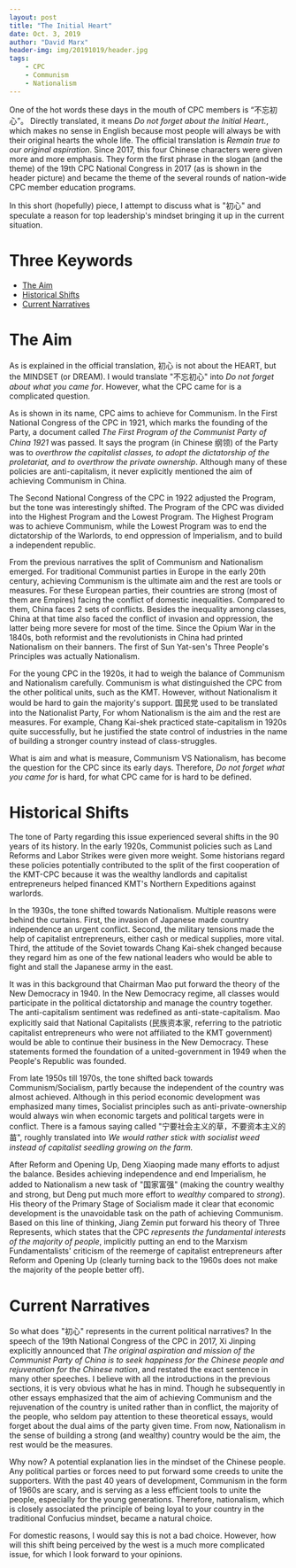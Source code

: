 ```yaml
---
layout: post
title: "The Initial Heart"
date: Oct. 3, 2019
author: "David Marx"
header-img: img/20191019/header.jpg
tags:
    - CPC
    - Communism
    - Nationalism
---
```


One of the hot words these days in the mouth of CPC members is “不忘初心”。 Directly translated, it means *Do not forget about the Initial Heart.*, which makes no sense in English because most people will always be with their original hearts the whole life. The official translation is *Remain true to our original aspiration*. Since 2017, this four Chinese characters were given more and more emphasis. They form the first phrase in the slogan (and the theme) of the 19th CPC National Congress in 2017 (as is shown in the header picture) and became the theme of the several rounds of nation-wide CPC member education programs.

In this short (hopefully) piece, I attempt to discuss what is "初心" and speculate a reason for top leadership's mindset bringing it up in the current situation.

# Three Keywords

- [The Aim](#the-aim)
- [Historical Shifts](#historical-shifts)
- [Current Narratives](#current-narratives)


# The Aim

As is explained in the official translation, 初心 is not about the HEART, but the MINDSET (or DREAM). I would translate "不忘初心" into *Do not forget about what you came for*. However, what the CPC came for is a complicated question.

As is shown in its name, CPC aims to achieve for Communism. In the First National Congress of the CPC in 1921, which marks the founding of the Party, a document called *The First Program of the Communist Party of China 1921* was passed. It says the program (in Chinese 纲领) of the Party was to *overthrow the capitalist classes, to adopt the dictatorship of the proletariat, and to overthrow the private ownership*. Although many of these policies are anti-capitalism, it never explicitly mentioned the aim of achieving Communism in China.

The Second National Congress of the CPC in 1922 adjusted the Program, but the tone was interestingly shifted. The Program of the CPC was divided into the Highest Program and the Lowest Program. The Highest Program was to achieve Communism, while the Lowest Program was to end the dictatorship of the Warlords, to end oppression of Imperialism, and to build a independent republic.

From the previous narratives the split of Communism and Nationalism emerged. For traditional Communist parties in Europe in the early 20th century, achieving Communism is the ultimate aim and the rest are tools or measures. For these European parties, their countries are strong (most of them are Empires) facing the conflict of domestic inequalities. Compared to them, China faces 2 sets of conflicts. Besides the inequality among classes, China at that time also faced the conflict of invasion and oppression, the latter being more severe for most of the time. Since the Opium War in the 1840s, both reformist and the revolutionists in China had printed Nationalism on their banners. The first of Sun Yat-sen's Three People's Principles was actually Nationalism.

For the young CPC in the 1920s, it had to weigh the balance of Communism and Nationalism carefully. Communism is what distinguished the CPC from the other political units, such as the KMT. However, without Nationalism it would be hard to gain the majority's support. 国民党 used to be translated into the Nationalist Party, For whom Nationalism is the aim and the rest are measures. For example, Chang Kai-shek practiced state-capitalism in 1920s quite successfully, but he justified the state control of industries in the name of building a stronger country instead of class-struggles.  

What is aim and what is measure, Communism VS Nationalism, has become the question for the CPC since its early days. Therefore, *Do not forget what you came for* is hard, for what CPC came for is hard to be defined.


# Historical Shifts

The tone of Party regarding this issue experienced several shifts in the 90 years of its history. In the early 1920s, Communist policies such as Land Reforms and Labor Strikes were given more weight. Some historians regard these policies potentially contributed to the split of the first cooperation of the KMT-CPC because it was the wealthy landlords and capitalist entrepreneurs helped financed KMT's Northern Expeditions against warlords.

In the 1930s, the tone shifted towards Nationalism. Multiple reasons were behind the curtains. First, the invasion of Japanese made country independence an urgent conflict. Second, the military tensions made the help of capitalist entrepreneurs, either cash or medical supplies, more vital. Third, the attitude of the Soviet towards Chang Kai-shek changed because they regard him as one of the few national leaders who would be able to fight and stall the Japanese army in the east.

It was in this background that Chairman Mao put forward the theory of the New Democracy in 1940. In the New Democracy regime, all classes would participate in the political dictatorship and manage the country together. The anti-capitalism sentiment was redefined as anti-state-capitalism. Mao explicitly said that National Capitalists (民族资本家, referring to the patriotic capitalist entrepreneurs who were not affiliated to the KMT government) would be able to continue their business in the New Democracy. These statements formed the foundation of a united-government in 1949 when the People's Republic was founded.

From late 1950s till 1970s, the tone shifted back towards Communism/Socialism, partly because the independent of the country was almost achieved. Although in this period economic development was emphasized many times, Socialist principles such as anti-private-ownership would always win when economic targets and political targets were in conflict. There is a famous saying called "宁要社会主义的草，不要资本主义的苗", roughly translated into *We would rather stick with socialist weed instead of capitalist seedling growing on the farm.*

After Reform and Opening Up, Deng Xiaoping made many efforts to adjust the balance. Besides achieving independence and end Imperialism, he added to Nationalism a new task of "国家富强" (making the country wealthy and strong, but Deng put much more effort to *wealthy* compared to *strong*). His theory of the Primary Stage of Socialism made it clear that economic development is the unavoidable task on the path of achieving Communism. Based on this line of thinking, Jiang Zemin put forward his theory of Three Represents, which states that the CPC *represents the fundamental interests of the majority of people*, implicitly putting an end to the Marxism Fundamentalists' criticism of the reemerge of capitalist entrepreneurs after Reform and Opening Up (clearly turning back to the 1960s does not make the majority of the people better off).

# Current Narratives

So what does "初心" represents in the current political narratives? In the speech of the 19th National Congress of the CPC in 2017, Xi Jinping explicitly announced that *The original aspiration and mission of the Communist Party of China is to seek happiness for the Chinese people and rejuvenation for the Chinese nation*, and restated the exact sentence in many other speeches. I believe with all the introductions in the previous sections, it is very obvious what he has in mind. Though he subsequently in other essays emphasized that the aim of achieving Communism and the rejuvenation of the country is united rather than in conflict, the majority of the people, who seldom pay attention to these theoretical essays, would forget about the dual aims of the party given time. From now, Nationalism in the sense of building a strong (and wealthy) country would be the aim, the rest would be the measures.

Why now? A potential explanation lies in the mindset of the Chinese people. Any political parties or forces need to put forward some creeds to unite the supporters. With the past 40 years of development, Communism in the form of 1960s are scary, and is serving as a less efficient tools to unite the people, especially for the young generations. Therefore, nationalism, which is closely associated the principle of being loyal to your country in the traditional Confucius mindset, became a natural choice.

For domestic reasons, I would say this is not a bad choice. However, how will this shift being perceived by the west is a much more complicated issue, for which I look forward to your opinions.
